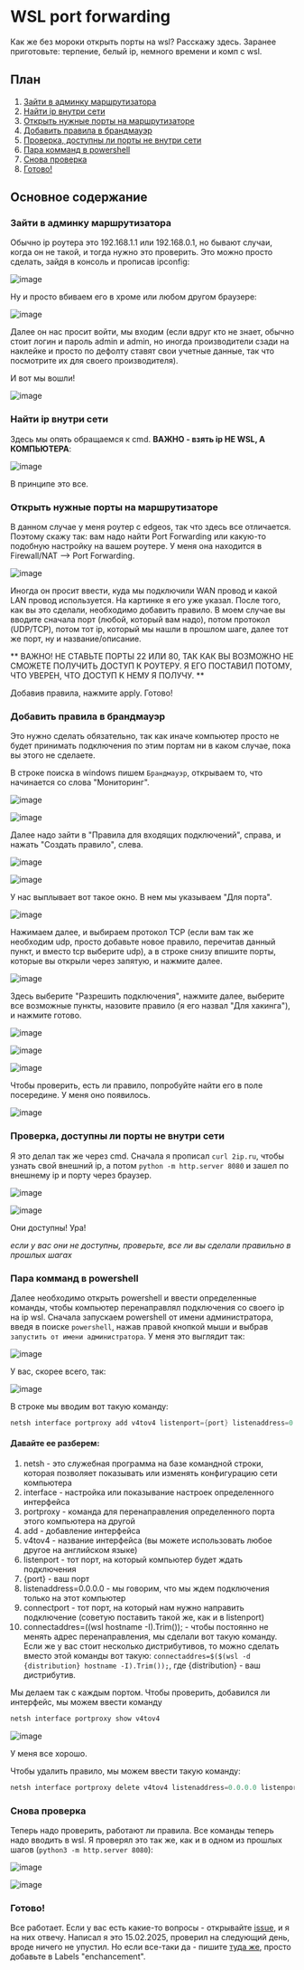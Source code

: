 # WSL port forwarding

Как же без мороки открыть порты на wsl? Расскажу здесь. 
Заранее приготовьте: терпение, белый ip, немного времени и комп с wsl.


## План

1. [Зайти в админку маршрутизатора](https://github.com/Kolya080808/WSL-port-forwarding/tree/main#%D0%B7%D0%B0%D0%B9%D1%82%D0%B8-%D0%B2-%D0%B0%D0%B4%D0%BC%D0%B8%D0%BD%D0%BA%D1%83-%D0%BC%D0%B0%D1%80%D1%88%D1%80%D1%83%D1%82%D0%B8%D0%B7%D0%B0%D1%82%D0%BE%D1%80%D0%B0)
2. [Найти ip внутри сети](https://github.com/Kolya080808/WSL-port-forwarding/tree/main#%D0%BD%D0%B0%D0%B9%D1%82%D0%B8-ip-%D0%B2%D0%BD%D1%83%D1%82%D1%80%D0%B8-%D1%81%D0%B5%D1%82%D0%B8)
3. [Открыть нужные порты на маршрутизаторе](https://github.com/Kolya080808/WSL-port-forwarding/tree/main#%D0%BE%D1%82%D0%BA%D1%80%D1%8B%D1%82%D1%8C-%D0%BD%D1%83%D0%B6%D0%BD%D1%8B%D0%B5-%D0%BF%D0%BE%D1%80%D1%82%D1%8B-%D0%BD%D0%B0-%D0%BC%D0%B0%D1%80%D1%88%D1%80%D1%83%D1%82%D0%B8%D0%B7%D0%B0%D1%82%D0%BE%D1%80%D0%B5)
4. [Добавить правила в брандмауэр](https://github.com/Kolya080808/WSL-port-forwarding/tree/main#%D0%B4%D0%BE%D0%B1%D0%B0%D0%B2%D0%B8%D1%82%D1%8C-%D0%BF%D1%80%D0%B0%D0%B2%D0%B8%D0%BB%D0%B0-%D0%B2-%D0%B1%D1%80%D0%B0%D0%BD%D0%B4%D0%BC%D0%B0%D1%83%D1%8D%D1%80)
5. [Проверка, доступны ли порты не внутри сети](https://github.com/Kolya080808/WSL-port-forwarding/tree/main#%D0%BF%D1%80%D0%BE%D0%B2%D0%B5%D1%80%D0%BA%D0%B0-%D0%B4%D0%BE%D1%81%D1%82%D1%83%D0%BF%D0%BD%D1%8B-%D0%BB%D0%B8-%D0%BF%D0%BE%D1%80%D1%82%D1%8B-%D0%BD%D0%B5-%D0%B2%D0%BD%D1%83%D1%82%D1%80%D0%B8-%D1%81%D0%B5%D1%82%D0%B8)
6. [Пара комманд в powershell](https://github.com/Kolya080808/WSL-port-forwarding/tree/main#%D0%BF%D0%B0%D1%80%D0%B0-%D0%BA%D0%BE%D0%BC%D0%BC%D0%B0%D0%BD%D0%B4-%D0%B2-powershell)
7. [Снова проверка](https://github.com/Kolya080808/WSL-port-forwarding/tree/main#%D1%81%D0%BD%D0%BE%D0%B2%D0%B0-%D0%BF%D1%80%D0%BE%D0%B2%D0%B5%D1%80%D0%BA%D0%B0)
8. [Готово!](https://github.com/Kolya080808/WSL-port-forwarding/tree/main#%D0%B3%D0%BE%D1%82%D0%BE%D0%B2%D0%BE)


## Основное содержание

### Зайти в админку маршрутизатора

Обычно ip роутера это 192.168.1.1 или 192.168.0.1, но бывают случаи, когда он не такой, и тогда нужно это проверить. Это можно просто сделать, зайдя в консоль и прописав ipconfig:

![image](https://github.com/user-attachments/assets/738a472e-b843-428f-9d04-ca1539716144)

Ну и просто вбиваем его в хроме или любом другом браузере:

![image](https://github.com/user-attachments/assets/b9f376ce-691f-4bdd-b986-1b4a5d9a2902)


Далее он нас просит войти, мы входим (если вдруг кто не знает, обычно стоит логин и пароль admin и admin, но иногда производители сзади на наклейке и просто по дефолту ставят свои учетные данные, так что посмотрите их для своего производителя).


И вот мы вошли!

![image](https://github.com/user-attachments/assets/ffe5cd33-168c-4612-b7a5-3fe37e26db9f)

### Найти ip внутри сети

Здесь мы опять обращаемся к cmd. **ВАЖНО - взять ip НЕ WSL, А КОМПЬЮТЕРА**:

![image](https://github.com/user-attachments/assets/9c8b4bcd-a78d-4301-aca2-c047ecb41600)

В принципе это все.

### Открыть нужные порты на маршрутизаторе

В данном случае у меня роутер с edgeos, так что здесь все отличается. Поэтому скажу так: вам надо найти Port Forwarding или какую-то подобную настройку на вашем роутере. У меня она находится в Firewall/NAT --> Port Forwarding.


![image](https://github.com/user-attachments/assets/b1c15c6f-cefd-4100-a74a-22524a4d46ea)

Иногда он просит ввести, куда мы подключили WAN провод и какой LAN провод используется. На картинке я его уже указал.
После того, как вы это сделали, необходимо добавить правило. В моем случае вы вводите сначала порт (любой, который вам надо), потом протокол (UDP/TCP), потом тот ip, который мы нашли в прошлом шаге, далее тот же порт, ну и название/описание.

** ВАЖНО! НЕ СТАВЬТЕ ПОРТЫ 22 ИЛИ 80, ТАК КАК ВЫ ВОЗМОЖНО НЕ СМОЖЕТЕ ПОЛУЧИТЬ ДОСТУП К РОУТЕРУ. Я ЕГО ПОСТАВИЛ ПОТОМУ, ЧТО УВЕРЕН, ЧТО ДОСТУП К НЕМУ Я ПОЛУЧУ. **

Добавив правила, нажмите apply. Готово!

### Добавить правила в брандмауэр

Это нужно сделать обязательно, так как иначе компьютер просто не будет принимать подключения по этим портам ни в каком случае, пока вы этого не сделаете.

В строке поиска в windows пишем `Брандмауэр`, открываем то, что начинается со слова "Мониторинг".

![image](https://github.com/user-attachments/assets/8929936a-b3ff-4392-9d1d-92147a8e748e)

![image](https://github.com/user-attachments/assets/a46cb5df-7581-4ee5-a859-9578bda47068)


Далее надо зайти в "Правила для входящих подключений", справа, и нажать "Создать правило", слева.

![image](https://github.com/user-attachments/assets/67da83ab-2c37-4b08-9247-d624bc6796da)

![image](https://github.com/user-attachments/assets/2a7b2358-f0c4-4f1a-b8f8-8eb175256b05)


У нас выплывает вот такое окно. В нем мы указываем "Для порта".

![image](https://github.com/user-attachments/assets/603db5a1-a5b5-44ff-b64e-70b51b06d333)

Нажимаем далее, и выбираем протокол TCP (если вам так же необходим udp, просто добавьте новое правило, перечитав данный пункт, и вместо tcp выберите udp), а в строке снизу впишите порты, которые вы открыли через запятую, и нажмите далее.

![image](https://github.com/user-attachments/assets/3585749d-0d70-4f18-85bc-4e9b39b0ba3e)

Здесь выберите "Разрешить подключения", нажмите далее, выберите все возможные пункты, назовите правило (я его назвал "Для хакинга"), и нажмите готово.

![image](https://github.com/user-attachments/assets/71948db8-be99-4d38-875b-ac2ac4b16957)

![image](https://github.com/user-attachments/assets/e9ea385b-c428-4f5c-b68e-389e37550b55)

![image](https://github.com/user-attachments/assets/e9ccf23d-ea7f-43cc-8457-213eb7242656)

Чтобы проверить, есть ли правило, попробуйте найти его в поле посередине. У меня оно появилось.

![image](https://github.com/user-attachments/assets/d61cf222-8f25-4d9c-a12c-a0b194d45072)

### Проверка, доступны ли порты не внутри сети

Я это делал так же через cmd. Сначала я прописал `curl 2ip.ru`, чтобы узнать свой внешний ip, а потом `python -m http.server 8080` и зашел по внешнему ip и порту через браузер.

![image](https://github.com/user-attachments/assets/16819578-2f00-40dc-8d46-20a5acbfffc7)


![image](https://github.com/user-attachments/assets/a5b6e802-cb09-4d61-8985-17ce0a7be392)

Они доступны! Ура!

*если у вас они не доступны, проверьте, все ли вы сделали правильно в прошлых шагах*

### Пара комманд в powershell


Далее необходимо открыть powershell и ввести определенные команды, чтобы компьютер перенаправлял подключения со своего ip на ip wsl.
Сначала запускаем powershell от имени администратора, введя в поиске `powershell`, нажав правой кнопкой мыши и выбрав `запустить от имени администратора`. У меня это выглядит так:

![image](https://github.com/user-attachments/assets/78c68ed1-1116-4404-afe4-d516526a50af)

У вас, скорее всего, так:

![image](https://github.com/user-attachments/assets/689748da-933a-414c-9b4a-02fcc097c779)

В строке мы вводим вот такую команду:
```powershell
netsh interface portproxy add v4tov4 listenport={port} listenaddress=0.0.0.0 connectport={port} connectaddres=$($(wsl hostname -I).Trim()); 
```
#### Давайте ее разберем:
1. netsh - это служебная программа на базе командной строки, которая позволяет показывать или изменять конфигурацию сети компьютера
2. interface - настройка или показывание настроек определенного интерфейса
3. portproxy - команда для перенаправления определенного порта этого компьютера на другой
4. add - добавление интерфейса
5. v4tov4 - название интерфейса (вы можете использовать любое другое на английском языке)
6. listenport - тот порт, на который компьютер будет ждать подключения
7. {port} - ваш порт
8. listenaddress=0.0.0.0 - мы говорим, что мы ждем подключения только на этот компьютер
9. connectport - тот порт, на который нам нужно направить подключение (советую поставить такой же, как и в listenport)
10. connectaddres=$($(wsl hostname -I).Trim()); - чтобы постоянно не менять адрес перенаправления, мы сделали вот такую команду. Если же у вас стоит несколько дистрибутивов, то можно сделать вместо этой команды вот такую: `connectaddres=$($(wsl -d {distribution} hostname -I).Trim());`, где {distribution} - ваш дистрибутив.

Мы делаем так с каждым портом. Чтобы проверить, добавился ли интерфейс, мы можем ввести команду 
```powershell
netsh interface portproxy show v4tov4
```

![image](https://github.com/user-attachments/assets/b9cb11af-89b1-47e8-b753-16e7532942f7)

У меня все хорошо.

Чтобы удалить правило, мы можем ввести такую команду:
```powershell
netsh interface portproxy delete v4tov4 listenaddress=0.0.0.0 listenport={port}
```

### Снова проверка

Теперь надо проверить, работают ли правила. Все команды теперь надо вводить в wsl. Я проверял это так же, как и в одном из прошлых шагов (`python3 -m http.server 8080`):

![image](https://github.com/user-attachments/assets/c0e73036-917f-4ab8-b012-38768e77fec2)

![image](https://github.com/user-attachments/assets/7bc9fcea-e29e-46e4-b376-d7ff24aaf44d)

### Готово!

Все работает. Если у вас есть какие-то вопросы - открывайте [issue](https://github.com/Kolya080808/WSL-port-forwarding/issues/new), и я на них отвечу.
Написал я это 15.02.2025, проверил на следующий день, вроде ничего не упустил. Но если все-таки да - пишите [туда же](https://github.com/Kolya080808/WSL-port-forwarding/issues/new), просто добавьте в Labels "enchancement".

